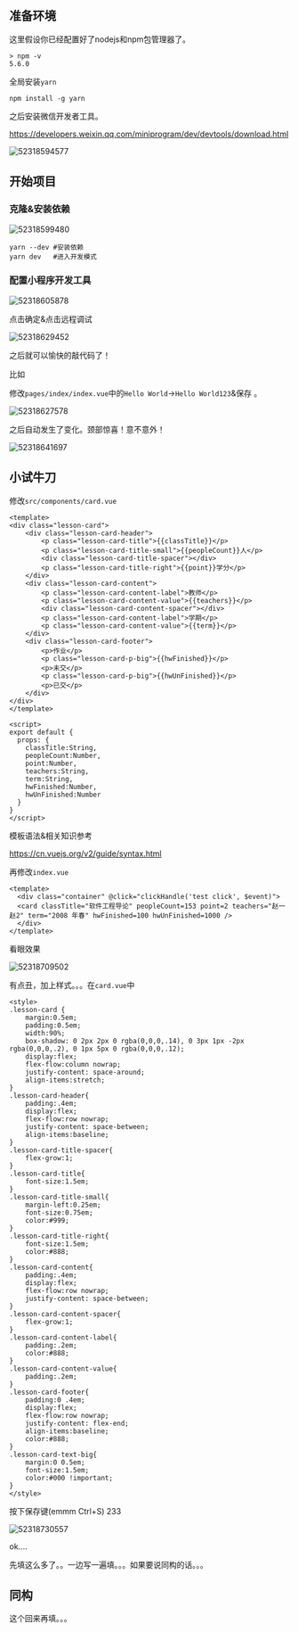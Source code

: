 ## 准备环境

这里假设你已经配置好了nodejs和npm包管理器了。

```
> npm -v
5.6.0
```

全局安装`yarn`

```
npm install -g yarn
```

之后安装微信开发者工具。

https://developers.weixin.qq.com/miniprogram/dev/devtools/download.html

![52318594577](D:\workspace\magic-frog\docs\assets\1523185945779.png)

## 开始项目

### 克隆&安装依赖

![52318599480](D:\workspace\magic-frog\docs\assets\1523185994807.png)

```
yarn --dev #安装依赖
yarn dev   #进入开发模式
```

### 配置小程序开发工具

![52318605878](D:\workspace\magic-frog\docs\assets\1523186058784.png)

点击确定&点击远程调试

![52318629452](D:\workspace\magic-frog\docs\assets\1523186294526.png)

之后就可以愉快的敲代码了！

比如

修改`pages/index/index.vue`中的`Hello World`->`Hello World123`&保存 。

![52318627578](D:\workspace\magic-frog\docs\assets\1523186275789.png)

 之后自动发生了变化。颈部惊喜！意不意外！

![52318641697](D:\workspace\magic-frog\docs\assets\1523186416970.png)

## 小试牛刀

修改`src/components/card.vue`

```vue
<template>
<div class="lesson-card">
    <div class="lesson-card-header">
        <p class="lesson-card-title">{{classTitle}}</p>
        <p class="lesson-card-title-small">{{peopleCount}}人</p>
        <div class="lesson-card-title-spacer"></div>
        <p class="lesson-card-title-right">{{point}}学分</p>
    </div>
    <div class="lesson-card-content">
        <p class="lesson-card-content-label">教师</p>
        <p class="lesson-card-content-value">{{teachers}}</p>
        <div class="lesson-card-content-spacer"></div>
        <p class="lesson-card-content-label">学期</p>
        <p class="lesson-card-content-value">{{term}}</p>
    </div>
    <div class="lesson-card-footer">
        <p>作业</p>
        <p class="lesson-card-p-big">{{hwFinished}}</p>
        <p>未交</p>
        <p class="lesson-card-p-big">{{hwUnFinished}}</p>
        <p>已交</p>
    </div>
</div>
</template>

<script>
export default {
  props: {
    classTitle:String,
    peopleCount:Number,
    point:Number,
    teachers:String,
    term:String,
    hwFinished:Number,
    hwUnFinished:Number
  }
}
</script>
```

模板语法&相关知识参考

https://cn.vuejs.org/v2/guide/syntax.html

再修改`index.vue`

```vue
<template>
  <div class="container" @click="clickHandle('test click', $event)">
  <card classTitle="软件工程导论" peopleCount=153 point=2 teachers="赵一 赵2" term="2008 年春" hwFinished=100 hwUnFinished=1000 />
  </div>
</template>

```

看眼效果

![52318709502](D:\workspace\magic-frog\docs\assets\1523187095026.png)

有点丑，加上样式。。。在`card.vue`中

```vue
<style>
.lesson-card {
    margin:0.5em;
    padding:0.5em;
    width:90%;
    box-shadow: 0 2px 2px 0 rgba(0,0,0,.14), 0 3px 1px -2px rgba(0,0,0,.2), 0 1px 5px 0 rgba(0,0,0,.12);
    display:flex;
    flex-flow:column nowrap;
    justify-content: space-around;
    align-items:stretch;
}
.lesson-card-header{
    padding:.4em;
    display:flex;
    flex-flow:row nowrap;
    justify-content: space-between;
    align-items:baseline;
}
.lesson-card-title-spacer{
    flex-grow:1;
}
.lesson-card-title{
    font-size:1.5em;
}
.lesson-card-title-small{
    margin-left:0.25em;
    font-size:0.75em;
    color:#999;
}
.lesson-card-title-right{
    font-size:1.5em;
    color:#888;
}
.lesson-card-content{
    padding:.4em;
    display:flex;
    flex-flow:row nowrap;
    justify-content: space-between;
}
.lesson-card-content-spacer{
    flex-grow:1;
}
.lesson-card-content-label{
    padding:.2em;
    color:#888;
}
.lesson-card-content-value{
    padding:.2em;
}
.lesson-card-footer{
    padding:0 .4em;
    display:flex;
    flex-flow:row nowrap;
    justify-content: flex-end;
    align-items:baseline;
    color:#888;
}
.lesson-card-text-big{
    margin:0 0.5em;
    font-size:1.5em;
    color:#000 !important;
}
</style>
```

按下保存键(emmm Ctrl+S) 233

![52318730557](D:\workspace\magic-frog\docs\assets\1523187305574.png)

ok....



先填这么多了。。一边写一遍填。。。如果要说同构的话。。。

## 同构

这个回来再填。。。